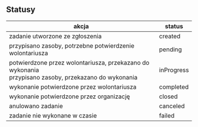 ## Statusy

| akcja | status |
| --- | --- |
| zadanie utworzone ze zgłoszenia | created |
| przypisano zasoby, potrzebne potwierdzenie wolontariusza | pending |
| potwierdzone przez wolontariusza, przekazano do wykonania<br>przypisano zasoby, przekazano do wykonania | inProgress |
| wykonanie potwierdzone przez wolontariusza | completed |
| wykonanie potwierdzone przez organizację | closed |
| anulowano zadanie | canceled |
| zadanie nie wykonane w czasie | failed |